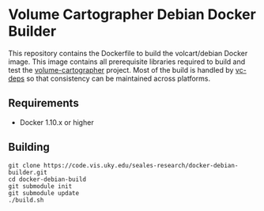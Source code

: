 Volume Cartographer Debian Docker Builder
=========================================

This repository contains the Dockerfile to build the volcart/debian
Docker image. This image contains all prerequisite libraries required
to build and test the
[volume-cartographer](https://code.vis.uky.edu/seales-research/volume-cartographer)
project. Most of the build is handled by [vc-deps](https://code.vis.uky.edu/seales-research/vc-deps)
so that consistency can be maintained across platforms.

Requirements
------------
 * Docker 1.10.x or higher

Building
--------
```shell
git clone https://code.vis.uky.edu/seales-research/docker-debian-builder.git
cd docker-debian-build
git submodule init
git submodule update
./build.sh
```
